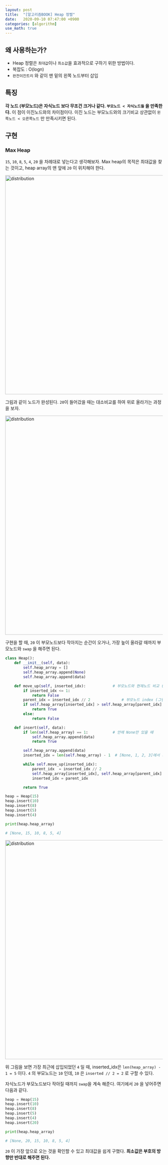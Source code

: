 ```yaml
---
layout: post
title:  "[알고리즘BOOK] Heap 정렬"
date:   2020-09-10 07:47:00 +0900
categories: [algorithm]
use_math: true
---
```


## 왜 사용하는가?

* Heap 정렬은 `최대값`이나 `최소값`을 효과적으로 구하기 위한 방법이다.
* 복잡도 : O(logn)
* `완전이진트리` 와 같이 맨 밑의 왼쪽 노드부터 삽입



## 특징

**각 노드 (부모노드)은 자식노드 보다 무조건 크거나 같다. `부모노드 < 자식노드들` 을 만족한다.** 이 점이 이진노드와의 차이점이다. 이진 노드는 부모노드와의 크기비교 상관없이 `왼쪽노드 < 오른쪽노드` 만 만족시키면 된다. 



## 구현

### Max Heap

`15`, `10`, `8`, `5`, `4`, `20` 을 차례대로 넣는다고 생각해보자. Max heap의 목적은 최대값을 찾는 것이고, heap array의 맨 앞에 `20` 이 위치해야 한다. 

<img src="https://raw.githubusercontent.com/jsstar522/jsstar522.github.io/master/static/img/_posts/20200910/1.png" alt="distribution" style="display:block; width:700px; margin: 0 auto;"/>

그림과 같이 노드가 완성된다. `20`이 들어갔을 때는 대소비교를 하여 위로 올라가는 과정을 보자.

<img src="https://raw.githubusercontent.com/jsstar522/jsstar522.github.io/master/static/img/_posts/20200910/2.png" alt="distribution" style="display:block; width:700px; margin: 0 auto;"/>

구현을 할 때, `20` 이 부모노드보다 작아지는 순간이 오거나, 가장 높이 올라갈 때까지 부모노드와 `swap` 을 해주면 된다.

```python
class Heap():
    def __init__(self, data):
        self.heap_array = []
        self.heap_array.append(None)
        self.heap_array.append(data)

    def move_up(self, inserted_idx):            # 부모노드와 현재노드 비교 (부모노드 > 현재노드일 때 True)
        if inserted_idx <= 1:
            return False
        parent_idx = inserted_idx // 2              # 부모노드 index (그림 참조)
        if self.heap_array[inserted_idx] > self.heap_array[parent_idx]:
            return True
        else:
            return False

    def insert(self, data):
        if len(self.heap_array) == 1:           # 안에 None만 있을 때
            self.heap_array.append(data)
            return True

        self.heap_array.append(data)
        inserted_idx = len(self.heap_array) - 1  # [None, 1, 2, 3]에서 최근 3이 삽입되었다면 idx = len(array) - 1

        while self.move_up(inserted_idx):
            parent_idx  = inserted_idx // 2
            self.heap_array[inserted_idx], self.heap_array[parent_idx] = self.heap_array[parent_idx], self.heap_array[inserted_idx]
            inserted_idx = parent_idx

        return True
```

```python
heap = Heap(15)
heap.insert(10)
heap.insert(8)
heap.insert(5)
heap.insert(4)

print(heap.heap_array)

# [None, 15, 10, 8, 5, 4]
```

<img src="https://raw.githubusercontent.com/jsstar522/jsstar522.github.io/master/static/img/_posts/20200910/2.png" alt="distribution" style="display:block; width:700px; margin: 0 auto;"/>

위 그림을 보면 가장 최근에 삽입되었던 `4` 일 때, inserted_idx은 `len(heap_array) - 1 = 5` 이다. `4` 의 부모노드는 `10` 인데, `10` 은 `inserted // 2 = 2` 로 구할 수 있다.

자식노드가 부모노드보다 작아질 때까지 `swap`을 계속 해준다. 여기에서 `20` 을 넣어주면 다음과 같다.

```python
heap = Heap(15)
heap.insert(10)
heap.insert(8)
heap.insert(5)
heap.insert(4)
heap.insert(20)

print(heap.heap_array)

# [None, 20, 15, 10, 8, 5, 4]
```

`20` 이 가장 앞으로 오는 것을 확인할 수 있고 최대값을 쉽게 구했다. **최소값은 부호의 방향만 반대로 해주면 된다.**